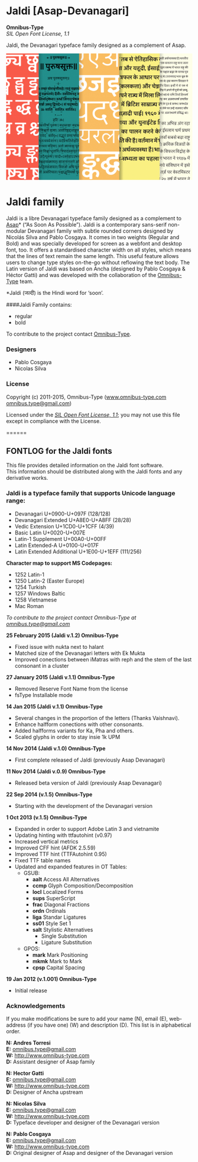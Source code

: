 Jaldi [Asap-Devanagari]
===============
**Omnibus-Type**  
*SIL Open Font License, 1.1*

Jaldi, the Devanagari typeface family designed as a complement of Asap.

![Sample of Jaldi](SRC/jaldi_poster.JPG "Jaldi")

# Jaldi family

Jaldi is a libre Devanagari typeface family designed as a complement to [Asap](https://www.google.com/url?q=https%3A%2F%2Fwww.google.com%2Ffonts%2Fspecimen%2FAsap)* (“As Soon As Possible”). Jaldi is a contemporary sans-serif non-modular Devanagari family with subtle rounded corners designed by Nicolás Silva and Pablo Cosgaya. It comes in two weights (Regular and Bold) and was specially developed for screen as a webfont and desktop font, too. It offers a standardised character width on all styles, which means that the lines of text remain the same length. This useful feature allows users to change type styles on-the-go without reflowing the text body. The Latin version of Jaldi was based on Ancha (designed by Pablo Cosgaya & Héctor Gatti) and was developed with the collaboration of the [Omnibus-Type](http://www.google.com/url?q=http%3A%2F%2Fomnibus-type.com%2F&sa=D&sntz=1&usg=AFQjCNEK1dbRyWJN56zeP8EaPCup9kDYQw) team.

\*Jaldi (जल्दी) is the Hindi word for ‘soon’.


####Jaldi Family contains:
* regular
* bold

To contribute to the project contact [Omnibus-Type](http://omnibus-type.com/).

### Designers

* Pablo Cosgaya
* Nicolas Silva

### License

Copyright (c) 2011-2015, Omnibus-Type (www.omnibus-type.com omnibus.type@gmail.com)

Licensed under the [*SIL Open Font License, 1.1*](http://scripts.sil.org/OFL); you may not use this file except in compliance with the License.

======
## FONTLOG for the Jaldi fonts

This file provides detailed information on the Jaldi font software.  
This information should be distributed along with the Jaldi fonts and any derivative works.

### Jaldi is a typeface family that supports Unicode language range: 

* Devanagari            U+0900-U+097F (128/128)
* Devanagari Extended   U+A8E0-U+A8FF (28/28)
* Vedic Extension       U+1CD0-U+1CFF (4/39)
* Basic Latin 				  U+0020-U+007E
* Latin-1 Supplement 		U+00A0-U+00FF
* Latin Extended-A 			U+0100-U+017F
* Latin Extended Additional	U+1E00-U+1EFF (111/256)

**Character map to support MS Codepages:**
* 1252 Latin-1
* 1250 Latin-2 (Easter Europe)
* 1254 Turkish
* 1257 Windows Baltic
* 1258 Vietnamese
* Mac Roman

*To contribute to the project contact Omnibus-Type at omnibus.type@gmail.com*

**25 February 2015 (Jaldi v.1.2) Omnibus-Type**
- Fixed issue with nukta next to halant
- Matched size of the Devanagari letters with Ek Mukta
- Improved conections between iMatras with reph and the stem of the last consonant in a cluster

**27 January 2015 (Jaldi v.1.1) Omnibus-Type**
- Removed Reserve Font Name from the license
- fsType Installable mode

**14 Jan 2015 (Jaldi v.1.1) Omnibus-Type**
- Several changes in the proportion of the letters (Thanks Vaishnavi).
- Enhance halfform conections with other consonants.
- Added halfforms variants for Ka, Pha and others.
- Scaled glyphs in order to stay insie 1k UPM

**14 Nov 2014 (Jaldi v.1.0) Omnibus-Type**
- First complete released of Jaldi (previously Asap Devanagari)

**11 Nov 2014 (Jaldi v.0.9) Omnibus-Type**
- Released beta version of Jaldi (previously Asap Devanagari)

**22 Sep 2014 (v.1.5) Omnibus-Type**
- Starting with the development of the Devanagari version

**1 Oct 2013 (v.1.5) Omnibus-Type**
- Expanded in order to support Adobe Latin 3 and vietnamite
- Updating hinting with ttfautohint (v0.97)
- Increased vertical metrics
- Improved CFF hint (AFDK 2.5.59)
- Improved TTF hint (TTFAutohint 0.95)
- Fixed TTF table names
- Updated and expanded features in OT Tables:
  - GSUB:
    * **aalt** Access All Alternatives
    * **ccmp** Glyph Composition/Decomposition
    * **locl** Localized Forms
    * **sups** SuperScript
    * **frac** Diagonal Fractions
    * **ordn** Ordinals
    * **liga** Standar Ligatures
    * **ss01** Style Set 1
    * **salt** Stylistic Alternatives
      * Single Substitution
      * Ligature Substitution
  - GPOS:
    * **mark** Mark Positioning
    * **mkmk** Mark to Mark
    * **cpsp** Capital Spacing

**19 Jan 2012 (v.1.001) Omnibus-Type**
- Initial release

### Acknowledgements

If you make modifications be sure to add your name (N), email (E), web-address
(if you have one) (W) and description (D). This list is in alphabetical order.

**N:** **Andres Torresi**  
**E:** omnibus.type@gmail.com  
**W:** http://www.omnibus-type.com  
**D:** Assistant designer of Asap family  

**N:** **Hector Gatti**  
**E:** omnibus.type@gmail.com  
**W:** http://www.omnibus-type.com  
**D:** Designer of Ancha upstream  

**N:** **Nicolas Silva**  
**E:** omnibus.type@gmail.com  
**W:** http://www.omnibus-type.com  
**D:** Typeface developer and designer of the Devanagari version

**N:** **Pablo Cosgaya**  
**E:** omnibus.type@gmail.com  
**W:** http://www.omnibus-type.com  
**D:** Original designer of Asap and designer of the Devanagari version
